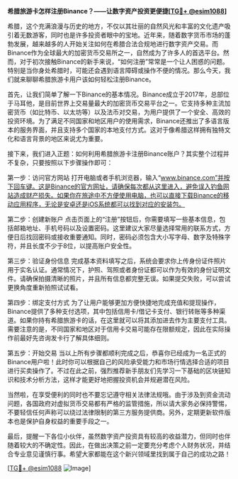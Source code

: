 **希腊旅游卡怎样注册Binance？——让数字资产投资更便捷[[TG💪+ @esim1088](https://t.me/s/esim1088)]**

希腊，这个充满浪漫与历史的地方，不仅以其壮丽的自然风光和丰富的文化遗产吸引着无数游客，同时也是许多投资者眼中的宝地。近年来，随着数字货币市场的蓬勃发展，越来越多的人开始关注如何在希腊合法合规地进行数字资产交易。而Binance作为全球最大的加密货币交易所之一，自然成为了许多人的首选平台。然而，对于初次接触Binance的新手来说，“如何注册”常常是一个让人困惑的问题。特别是当你身处希腊时，可能还会遇到语言障碍或操作不便的情况。那么今天，我们就来聊聊希腊旅游卡用户该如何轻松注册Binance。

首先，让我们简单了解一下Binance的基本情况。Binance成立于2017年，总部位于马耳他，是目前世界上交易量最大的加密货币交易平台之一。它支持多种主流加密货币（如比特币、以太坊等）以及法币对交易，为用户提供了一个安全、高效的投资环境。为了满足不同国家和地区用户的使用需求，Binance还推出了多语言版本的服务界面，并且支持多个国家的本地支付方式。这对于像希腊这样拥有独特文化和语言背景的地区来说尤为重要。

接下来，我们进入正题：如何利用希腊旅游卡注册Binance账户？其实整个过程并不复杂，只要按照以下步骤操作即可：

第一步：访问官方网站
打开电脑或者手机浏览器，输入“www.binance.com”并按下回车键。这是Binance的官方网址，请确保每次都从这里进入，避免误入钓鱼网站造成财产损失。如果你在旅途中不方便使用电脑，也可以直接下载Binance的移动应用程序，无论是安卓还是iOS系统都可以找到对应的安装包。

第二步：创建新账户
点击页面上的“注册”按钮后，你需要填写一些基本信息，包括邮箱地址、手机号码以及设置密码。这里建议大家尽量选择常用的联系方式，方便日后找回密码或接收重要通知。同时，密码必须包含大小写字母、数字及特殊字符，并且长度不少于8位，以提高账户安全性。

第三步：验证身份信息
完成基本资料填写之后，系统会要求你上传身份证件照片用于实名认证。通常情况下，护照、驾照或者身份证都可以作为有效的身份证明文件。请确保拍摄清晰的照片，并且所有信息都完整无误。如果提交失败，可以尝试更换角度重新拍照试试看。

第四步：绑定支付方式
为了让用户能够更加方便快捷地完成充值和提现操作，Binance提供了多种支付选项，其中包括信用卡/借记卡支付、银行转账等多种渠道。如果你持有希腊旅游卡的话，在这里就可以将其添加进去作为主要支付工具。需要注意的是，不同国家和地区对于信用卡交易可能存在限额规定，因此在实际操作前最好先咨询发卡行了解具体细则。

第五步：开始交易
当以上所有步骤都顺利完成之后，恭喜你已经成为一名正式的Binance用户啦！此时你可以根据自己的风险承受能力和市场行情选择合适的项目进行买卖操作了。不过在此之前，强烈推荐新手朋友们先学习一下基础的区块链知识和技术分析方法，这样才能更好地把握投资机会并规避潜在风险。

当然啦，在享受便利的同时也不要忘记遵守相关法律法规哦。由于涉及到资金流动问题，各国政府对虚拟货币交易都有严格的监管措施，所以请大家务必保持警惕，不要轻信任何声称可以绕过法律限制的第三方服务提供商。另外，定期更新软件版本也是保护自身权益的重要手段之一。

最后，提醒一下各位小伙伴，虽然数字资产投资具有较高的收益潜力，但同时也伴随着较大的不确定性。因此，在做出决策之前一定要充分考虑个人财务状况，并结合专业意见谨慎行事。希望大家都能在这个新兴领域里找到属于自己的成功之路！

[[TG💪+ @esim1088](https://t.me/s/esim1088) ![Image](https://i.postimg.cc/4NQfJmqS/Snipaste-2025-05-13-00-14-12.png)]